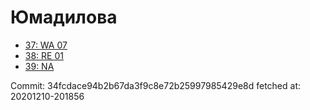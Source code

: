 # Юмадилова
- [37: WA 07](37.md)
- [38: RE 01](38.md)
- [39: NA](39.md)

Commit: 34fcdace94b2b67da3f9c8e72b25997985429e8d
 fetched at: 20201210-201856
